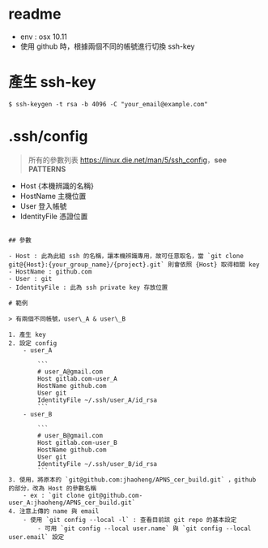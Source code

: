 # readme

- env : osx 10.11
- 使用 github 時，根據兩個不同的帳號進行切換 ssh-key

# 產生 ssh-key

`$ ssh-keygen -t rsa -b 4096 -C "your_email@example.com"`

# .ssh/config

> 所有的參數列表 <https://linux.die.net/man/5/ssh_config>，**see PATTERNS**

- Host {本機辨識的名稱}
- HostName 主機位置
- User 登入帳號
- IdentityFile 憑證位置
```

## 參數

- Host : 此為此組 ssh 的名稱，讓本機辨識專用，故可任意取名，當 `git clone git@{Host}:{your_group_name}/{project}.git` 則會依照 {Host} 取得相關 key
- HostName : github.com
- User : git
- IdentityFile : 此為 ssh private key 存放位置

# 範例

> 有兩個不同帳號，user\_A & user\_B

1. 產生 key
2. 設定 config
	- user_A
	
		```
		# user_A@gmail.com
		Host gitlab.com-user_A
		HostName github.com
		User git
		IdentityFile ~/.ssh/user_A/id_rsa
		```
	- user_B

		```
		# user_B@gmail.com
		Host gitlab.com-user_B
		HostName github.com
		User git
		IdentityFile ~/.ssh/user_B/id_rsa
		```
3. 使用，將原本的 `git@github.com:jhaoheng/APNS_cer_build.git` ，github 的部分，改為 Host 的參數名稱
	- ex : `git clone git@github.com-user_A:jhaoheng/APNS_cer_build.git`
4. 注意上傳的 name 與 email
	- 使用 `git config --local -l` : 查看目前該 git repo 的基本設定
		- 可用 `git config --local user.name` 與 `git config --local user.email` 設定
